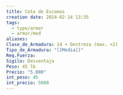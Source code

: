 ```yaml
---
title: Cota de Escamas
creation date: 2024-02-14 13:35
tags:
  - type/armor
  - armor/med
aliases: 
Clase_de_Armadura: 14 + Destreza (max. +2)
Tipo_de_Armadura: "[[Media]]"
Req.Fuerza: 
Sigilo: Desventaja
Peso: 45 lb
Precio: "5.000"
int_peso: 45
int_precio: 5000
---
```


